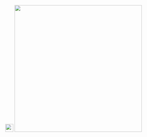 <img src="https://wakatime.com/badge/user/0ffdc965-28fd-4d6c-91f3-16766966a5c0.svg" style="height: 25px;"></img>
<img  src="https://wakatime.com/share/@BMathice/2baebcb4-9aaf-46b9-931a-85fd3e91b5d4.svg" style="height: 400px;"></img>
